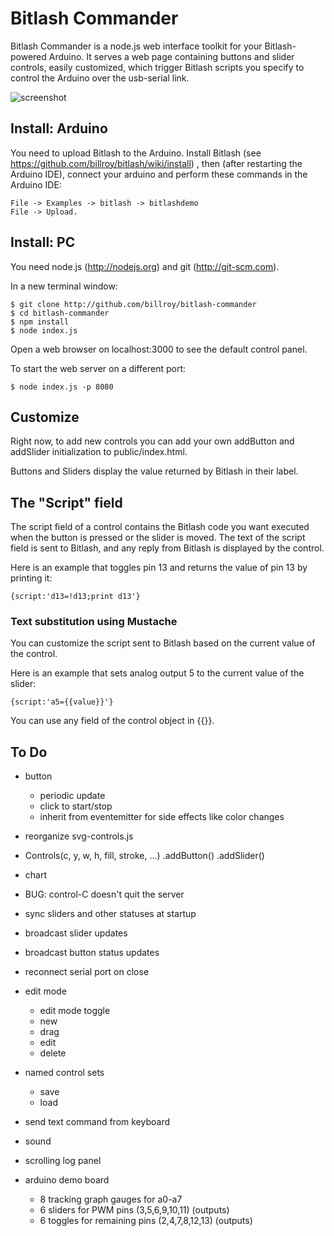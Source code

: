 # Bitlash Commander

Bitlash Commander is a node.js web interface toolkit for your Bitlash-powered Arduino.  It serves a web page containing buttons and slider controls, easily customized, which trigger Bitlash scripts you specify to control the Arduino over the usb-serial link.

![screenshot](https://raw.github.com/billroy/bitlash-commander/master/screenshot.png)

## Install: Arduino

You need to upload Bitlash to the Arduino.  Install Bitlash (see https://github.com/billroy/bitlash/wiki/install) , then (after restarting the Arduino IDE), connect your arduino and perform these commands in the Arduino IDE:

	File -> Examples -> bitlash -> bitlashdemo
	File -> Upload.

## Install: PC

You need node.js (http://nodejs.org) and git (http://git-scm.com).

In a new terminal window:

	$ git clone http://github.com/billroy/bitlash-commander
	$ cd bitlash-commander
	$ npm install
	$ node index.js

Open a web browser on localhost:3000 to see the default control panel.

To start the web server on a different port:

	$ node index.js -p 8080

## Customize

Right now, to add new controls you can add your own addButton and addSlider initialization to public/index.html.

Buttons and Sliders display the value returned by Bitlash in their label.

## The "Script" field

The script field of a control contains the Bitlash code you want executed when the button is pressed or the slider is moved.  The text of the script field is sent to Bitlash, and any reply from Bitlash is displayed by the control.

Here is an example that toggles pin 13 and returns the value of pin 13 by printing it:

	{script:'d13=!d13;print d13'}


### Text substitution using Mustache

You can customize the script sent to Bitlash based on the current value of the control.

Here is an example that sets analog output 5 to the current value of the slider:

	{script:'a5={{value}}'}

You can use any field of the control object in {{}}.


## To Do

- button
	- periodic update
	- click to start/stop
	- inherit from eventemitter for side effects like color changes

- reorganize svg-controls.js
- Controls(c, y, w, h, fill, stroke, ...)
	.addButton()
	.addSlider()

- chart
- BUG: control-C doesn't quit the server

- sync sliders and other statuses at startup
- broadcast slider updates
- broadcast button status updates
- reconnect serial port on close

- edit mode
	- edit mode toggle
	- new
	- drag
	- edit
	- delete

- named control sets
	- save
	- load

- send text command from keyboard
- sound
- scrolling log panel

- arduino demo board
	- 8 tracking graph gauges for a0-a7
	- 6 sliders for PWM pins (3,5,6,9,10,11) (outputs)
	- 6 toggles for remaining pins (2,4,7,8,12,13) (outputs)
